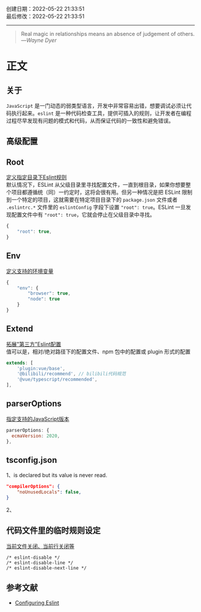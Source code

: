 创建日期：2022-05-22 21:33:51  
最后修改：2022-05-22 21:33:51

- - -
> Real magic in relationships means an absence of judgement of others.  
>—<cite>Wayne Dyer</cite>

# 正文

## 关于

`JavaScript` 是一门动态的弱类型语言，开发中非常容易出错，想要调试必须让代码执行起来。`eslint` 是一种代码检查工具，提供可插入的规则，让开发者在编程过程尽早发现有问题的模式和代码，从而保证代码的一致性和避免错误。

## 高级配置

## Root

[定义指定目录下Eslint规则](https://eslint.org/docs/user-guide/configuring/configuration-files#cascading-and-hierarchy)  
默认情况下，ESLint 从父级目录里寻找配置文件，一直到根目录，如果你想要整个项目都遵循统（同）一约定时，这将会很有用。但另一种情况是把 ESLint 限制到一个特定的项目，这就需要在特定项目目录下的 `package.json` 文件或者 `.eslintrc.*` 文件里的 `eslintConfig` 字段下设置 `"root": true`。ESLint 一旦发现配置文件中有 `"root": true`，它就会停止在父级目录中寻找。

```js
{
	"root": true,
}
```

## Env

[定义支持的环境变量](https://eslint.org/docs/user-guide/configuring/language-options#specifying-environments)

```js
{
	"env": {
		"browser": true,
		"node": true
    }
}
```

## Extend

[拓展"第三方"Eslint配置](https://eslint.org/docs/user-guide/configuring/configuration-files#extending-configuration-files)  
值可以是，相对/绝对路径下的配置文件、npm 包中的配置或 plugin 形式的配置

```js
extends: [  
	'plugin:vue/base',  
	'@bilibili/recommend', // bilibili代码规范  
	'@vue/typescript/recommended',  
],
```

## parserOptions

[指定支持的JavaScript版本](https://eslint.org/docs/user-guide/configuring/language-options#specifying-parser-options)

```js
parserOptions: {  
  ecmaVersion: 2020,  
},
```

## tsconfig.json

1、is declared but its value is never read.

```json
"compilerOptions": {
	"noUnusedLocals": false,
}
```

2、

## 代码文件里的临时规则设定

[当前文件关闭、当前行关闭等](https://eslint.bootcss.com/docs/user-guide/configuring#disabling-rules-with-inline-comments)

```
/* eslint-disable */
/* eslint-disable-line */
/* eslint-disable-next-line */
```

## 参考文献

- [Configuring Eslint](https://eslint.bootcss.com/docs/user-guide/configuring)
